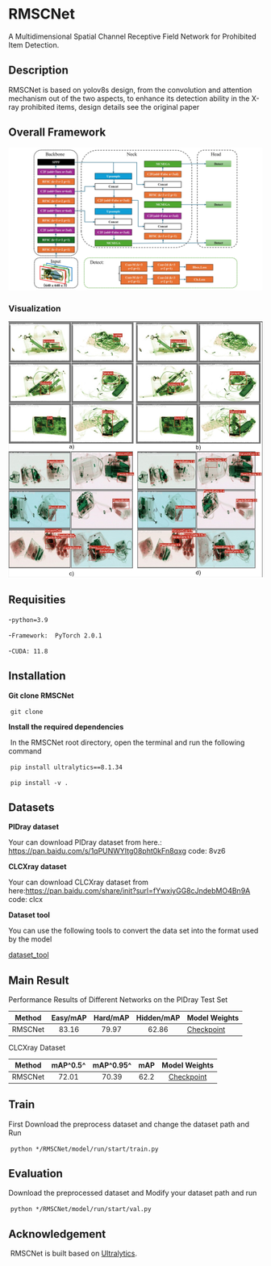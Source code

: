 # RMSCNet

 A Multidimensional Spatial Channel Receptive Field Network for Prohibited Item Detection.

## Description
RMSCNet is based on yolov8s design, from the convolution and attention mechanism out of the two aspects, to enhance its detection ability in the X-ray prohibited items, design details see the original paper

## Overall Framework

![](./resources/RMSCNet.jpg)

### Visualization

![](./resources/Visualization.jpg)

## Requisities

-`python=3.9`

-`Framework:  PyTorch 2.0.1`

-`CUDA: 11.8`

## Installation

**Git clone RMSCNet**

​		`git clone `

**Install  the required dependencies**

​		In the RMSCNet root directory, open the terminal and run the following command

​		`pip install ultralytics==8.1.34`

​		`pip install -v .`

## **Datasets**

**PIDray dataset**

Your can download PIDray dataset from here.: https://pan.baidu.com/s/1qPUNWYItg08pht0kFn8qxg code: 8vz6

**CLCXray dataset**

Your can download  CLCXray dataset from here:https://pan.baidu.com/share/init?surl=fYwxiyGG8cJndebMO4Bn9A code: clcx

**Dataset tool**

You can use the following tools to convert the data set into the format used by the model

[dataset_tool](https://pan.baidu.com/s/1Mk2uKHFOKKEkWkGmy1mIcQ?pwd=c1zy)

## Main Result

Performance Results of Different Networks on the PIDray Test Set

| Method  | Easy/mAP | Hard/mAP | Hidden/mAP | Model Weights                                                          |
| :-----: | :------: | :------: | :--------: | ------------------------------------------------------------           |
| RMSCNet |  83.16   |  79.97   |   62.86    | [Checkpoint](https://pan.baidu.com/s/1enYE-uwourwncz7dFeCN3g?pwd=jykz) |

CLCXray Dataset

| Method  | mAP^0.5^ | mAP^0.95^ | mAP  |                        Model Weights                                   |
| :-----: | :------: | :-------: | :--: | :----------------------------------------------------------:           |
| RMSCNet |  72.01   |   70.39   | 62.2 | [Checkpoint](https://pan.baidu.com/s/1m4Og0iiwahji-zBsBe5LYA?pwd=pkea) |

## Train

First Download the preprocess dataset and change the dataset path  and Run

​		`python */RMSCNet/model/run/start/train.py`

## Evaluation

Download the preprocessed dataset and Modify your dataset path and run

​		`python */RMSCNet/model/run/start/val.py`

## Acknowledgement

​	RMSCNet is built based on [Ultralytics](https://github.com/ultralytics/ultralytics/releases/tag/v8.3.20).

